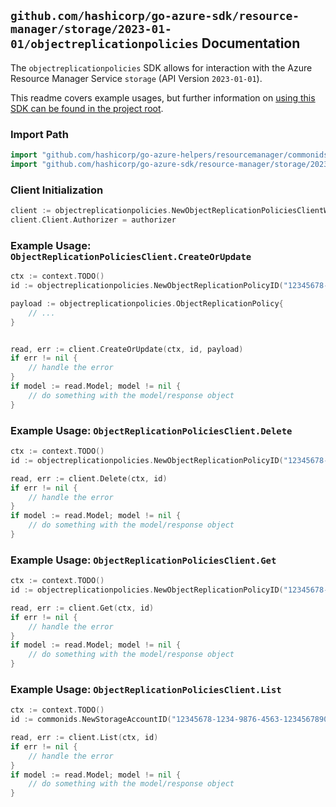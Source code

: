 
## `github.com/hashicorp/go-azure-sdk/resource-manager/storage/2023-01-01/objectreplicationpolicies` Documentation

The `objectreplicationpolicies` SDK allows for interaction with the Azure Resource Manager Service `storage` (API Version `2023-01-01`).

This readme covers example usages, but further information on [using this SDK can be found in the project root](https://github.com/hashicorp/go-azure-sdk/tree/main/docs).

### Import Path

```go
import "github.com/hashicorp/go-azure-helpers/resourcemanager/commonids"
import "github.com/hashicorp/go-azure-sdk/resource-manager/storage/2023-01-01/objectreplicationpolicies"
```


### Client Initialization

```go
client := objectreplicationpolicies.NewObjectReplicationPoliciesClientWithBaseURI("https://management.azure.com")
client.Client.Authorizer = authorizer
```


### Example Usage: `ObjectReplicationPoliciesClient.CreateOrUpdate`

```go
ctx := context.TODO()
id := objectreplicationpolicies.NewObjectReplicationPolicyID("12345678-1234-9876-4563-123456789012", "example-resource-group", "storageAccountValue", "objectReplicationPolicyIdValue")

payload := objectreplicationpolicies.ObjectReplicationPolicy{
	// ...
}


read, err := client.CreateOrUpdate(ctx, id, payload)
if err != nil {
	// handle the error
}
if model := read.Model; model != nil {
	// do something with the model/response object
}
```


### Example Usage: `ObjectReplicationPoliciesClient.Delete`

```go
ctx := context.TODO()
id := objectreplicationpolicies.NewObjectReplicationPolicyID("12345678-1234-9876-4563-123456789012", "example-resource-group", "storageAccountValue", "objectReplicationPolicyIdValue")

read, err := client.Delete(ctx, id)
if err != nil {
	// handle the error
}
if model := read.Model; model != nil {
	// do something with the model/response object
}
```


### Example Usage: `ObjectReplicationPoliciesClient.Get`

```go
ctx := context.TODO()
id := objectreplicationpolicies.NewObjectReplicationPolicyID("12345678-1234-9876-4563-123456789012", "example-resource-group", "storageAccountValue", "objectReplicationPolicyIdValue")

read, err := client.Get(ctx, id)
if err != nil {
	// handle the error
}
if model := read.Model; model != nil {
	// do something with the model/response object
}
```


### Example Usage: `ObjectReplicationPoliciesClient.List`

```go
ctx := context.TODO()
id := commonids.NewStorageAccountID("12345678-1234-9876-4563-123456789012", "example-resource-group", "storageAccountValue")

read, err := client.List(ctx, id)
if err != nil {
	// handle the error
}
if model := read.Model; model != nil {
	// do something with the model/response object
}
```
